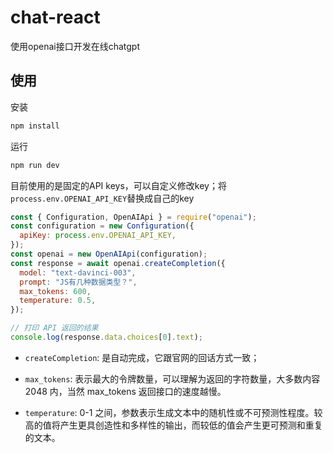 # chat-react
使用openai接口开发在线chatgpt

## 使用
安装
```js
npm install
```
运行
```js
npm run dev
```
目前使用的是固定的API keys，可以自定义修改key；将 `process.env.OPENAI_API_KEY`替换成自己的key

```js
const { Configuration, OpenAIApi } = require("openai");
const configuration = new Configuration({
  apiKey: process.env.OPENAI_API_KEY,
});
const openai = new OpenAIApi(configuration);
const response = await openai.createCompletion({
  model: "text-davinci-003",
  prompt: "JS有几种数据类型？",
  max_tokens: 600,
  temperature: 0.5,
});

// 打印 API 返回的结果
console.log(response.data.choices[0].text);
```
- `createCompletion`: 是自动完成，它跟官网的回话方式一致；

- `max_tokens`: 表示最大的令牌数量，可以理解为返回的字符数量，大多数内容 2048 内，当然 max_tokens 返回接口的速度越慢。

- `temperature`: 0-1 之间，参数表示生成文本中的随机性或不可预测性程度。较高的值将产生更具创造性和多样性的输出，而较低的值会产生更可预测和重复的文本。
